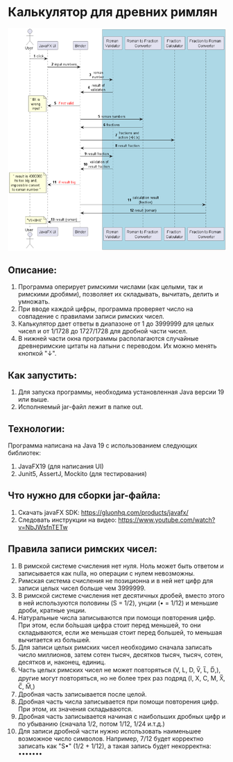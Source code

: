 # Калькулятор для древних римлян
![Sequence diagram](docs/sequence-daigram.png)
## Описание:
1) Программа оперирует римскими числами (как целыми, так и римскими дробями), позволяет их складывать, вычитать, делить и умножать.
2) При вводе каждой цифры, программа проверяет число на совпадение с правилами записи римских чисел.
3) Калькулятор дает ответы в диапазоне от 1 до 3999999 для целых чисел и от 1/1728 до 1727/1728 для дробной части чисел.
4) В нижней части окна программы располагаются случайные древнеримские цитаты на латыни с переводом. Их можно менять кнопкой "↓".
## Как запустить:
1) Для запуска программы, необходима установленная Java версии 19 или выше.
2) Исполняемый jar-файл лежит в папке out.
## Технологии:
Программа написана на Java 19 с использованием следующих библиотек:
1) JavaFX19 (для написания UI)
2) Junit5, AssertJ, Mockito (для тестирования)
## Что нужно для сборки jar-файла:
1) Скачать javaFX SDK: https://gluonhq.com/products/javafx/
2) Следовать инструкции на видео: https://www.youtube.com/watch?v=NbJWsfnTETw
## Правила записи римских чисел:
1) В римской системе счисления нет нуля. Ноль может быть ответом и записывается как nulla, но операции с нулем невозможны.
2) Римская система счисления не позиционна и в ней нет цифр для записи целых чисел больше чем 3999999.
3) В римской системе счисления нет десятичных дробей, вместо этого в ней используются половины (S = 1/2), унции (• = 1/12) и меньшие дроби, кратные унции.
4) Натуральные числа записываются при помощи повторения цифр. При этом, если бо́льшая цифра стоит перед меньшей, то они складываются, если же меньшая стоит перед большей, то меньшая вычитается из большей.
5) Для записи целых римских чисел необходимо сначала записать число миллионов, затем сотен тысяч, десятков тысяч, тысяч, сотен, десятков и, наконец, единиц.
6) Часть целых римских чисел не может повторяться (V, L, D, V̅, L̅, D̅,), другие могут повторяться, но не более трех раз подряд (I, X, C, M, X̅, C̅, M̅,)
7) Дробная часть записывается после целой.
8) Дробная часть числа записывается при помощи повторения цифр. При этом, их значения складываются.
9) Дробная часть записывается начиная с наибольших дробных цифр и по убыванию (сначала 1/2, потом 1/12, 1/24 и.т.д.)
10) Для записи дробной части нужно использовать наименьшее возможное число символов. Например, 7/12 будет корректно записать как "S•" (1/2 + 1/12),
    а такая запись будет некорректна: •••••••
